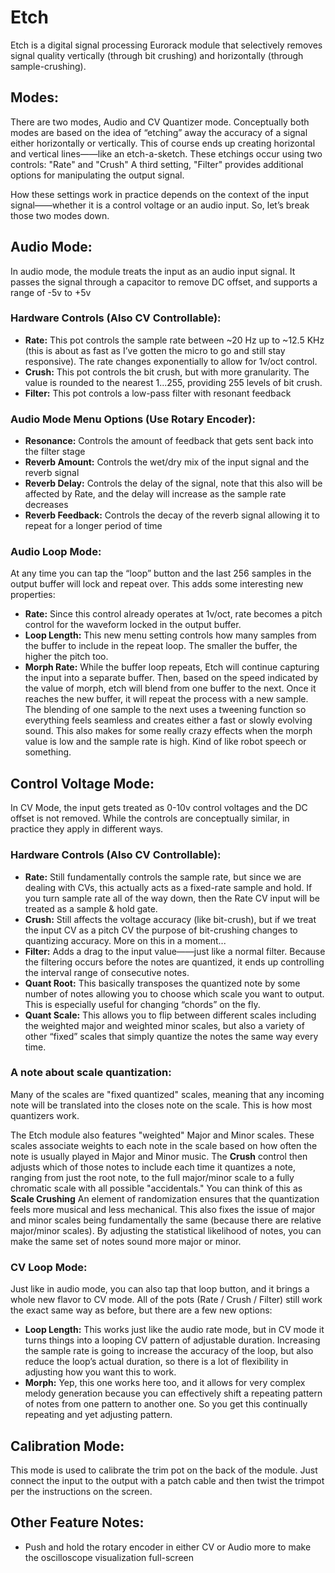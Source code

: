 # Etch
Etch is a digital signal processing Eurorack module that selectively removes signal quality vertically (through bit crushing) and horizontally (through sample-crushing).


## Modes:
There are two modes, Audio and CV Quantizer mode. Conceptually both modes are based on the idea of “etching” away the accuracy of a signal either horizontally or vertically. 
This of course ends up creating horizontal and vertical lines——like an etch-a-sketch. These etchings occur using two controls: "Rate" and "Crush"
A third setting, "Filter" provides additional options for manipulating the output signal. 

How these settings work in practice depends on the context of the input signal——whether it is a control voltage or an audio input. So, let’s break those two modes down.


## Audio Mode:
In audio mode, the module treats the input as an audio input signal. It passes the signal through a capacitor to remove DC offset, and supports a range of -5v to +5v

### Hardware Controls (Also CV Controllable):
* **Rate:** This pot controls the sample rate between ~20 Hz up to ~12.5 KHz (this is about as fast as I’ve gotten the micro to go and still stay responsive). The rate changes exponentially to allow for 1v/oct control.
* **Crush:** This pot controls the bit crush, but with more granularity. The value is rounded to the nearest 1...255, providing 255 levels of bit crush.
* **Filter:** This pot controls a low-pass filter with resonant feedback

### Audio Mode Menu Options (Use Rotary Encoder):
* **Resonance:** Controls the amount of feedback that gets sent back into the filter stage
* **Reverb Amount:** Controls the wet/dry mix of the input signal and the reverb signal
* **Reverb Delay:** Controls the delay of the signal, note that this also will be affected by Rate, and the delay will increase as the sample rate decreases
* **Reverb Feedback:** Controls the decay of the reverb signal allowing it to repeat for a longer period of time
  

### Audio Loop Mode:
At any time you can tap the “loop” button and the last 256 samples in the output buffer will lock and repeat over. This adds some interesting new properties:
* **Rate:** Since this control already operates at 1v/oct, rate becomes a pitch control for the waveform locked in the output buffer.
* **Loop Length:** This new menu setting controls how many samples from the buffer to include in the repeat loop. The smaller the buffer, the higher the pitch too.
* **Morph Rate:** While the buffer loop repeats, Etch will continue capturing the input into a separate buffer. Then, based on the speed indicated by the value of morph, etch will blend from one buffer to the next. Once it reaches the new buffer, it will repeat the process with a new sample. The blending of one sample to the next uses a tweening function so everything feels seamless and creates either a fast or slowly evolving sound. This also makes for some really crazy effects when the morph value is low and the sample rate is high. Kind of like robot speech or something. 


## Control Voltage Mode:
In CV Mode, the input gets treated as 0-10v control voltages and the DC offset is not removed. While the controls are conceptually similar, in practice they apply in different ways.

### Hardware Controls (Also CV Controllable):
* **Rate:** Still fundamentally controls the sample rate, but since we are dealing with CVs, this actually acts as a fixed-rate sample and hold. If you turn sample rate all of the way down, then the Rate CV input will be treated as a sample & hold gate.
* **Crush:** Still affects the voltage accuracy (like bit-crush), but if we treat the input CV as a pitch CV the purpose of bit-crushing changes to quantizing accuracy. More on this in a moment... 
* **Filter:** Adds a drag to the input value——just like a normal filter. Because the filtering occurs before the notes are quantized, it ends up controlling the interval range of consecutive notes.
* **Quant Root:** This basically transposes the quantized note by some number of notes allowing you to choose which scale you want to output. This is especially useful for changing “chords” on the fly. 
* **Quant Scale:** This allows you to flip between different scales including the weighted major and weighted minor scales, but also a variety of other “fixed” scales that simply quantize the notes the same way every time. 

### A note about scale quantization:
Many of the scales are "fixed quantized" scales, meaning that any incoming note will be translated into the closes note on the scale. This is how most quantizers work.

The Etch module also features "weighted" Major and Minor scales. These scales associate weights to each note in the scale based on how often the note is usually played in Major and Minor music. The **Crush** control then adjusts which of those notes to include each time it quantizes a note, ranging from just the root note, to the full major/minor scale to a fully chromatic scale with all possible "accidentals." You can think of this as **Scale Crushing** An element of randomization ensures that the quantization feels more musical and less mechanical. This also fixes the issue of major and minor scales being fundamentally the same (because there are relative major/minor scales). By adjusting the statistical likelihood of notes, you can make the same set of notes sound more major or minor.


### CV Loop Mode:
Just like in audio mode, you can also tap that loop button, and it brings a whole new flavor to CV mode. All of the pots (Rate / Crush / Filter) still work the exact same way as before, but there are a few new options:
* **Loop Length:** This works just like the audio rate mode, but in CV mode it turns things into a looping CV pattern of adjustable duration. Increasing the sample rate is going to increase the accuracy of the loop, but also reduce the loop’s actual duration, so there is a lot of flexibility in adjusting how you want this to work.
* **Morph:** Yep, this one works here too, and it allows for very complex melody generation because you can effectively shift a repeating pattern of notes from one pattern to another one. So you get this continually repeating and yet adjusting pattern.


## Calibration Mode:
This mode is used to calibrate the trim pot on the back of the module. Just connect the input to the output with a patch cable and then twist the trimpot per the instructions on the screen.


## Other Feature Notes:
* Push and hold the rotary encoder in either CV or Audio more to make the oscilloscope visualization full-screen